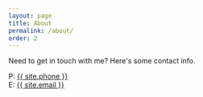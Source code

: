 ```yaml
---
layout: page
title: About
permalink: /about/
order: 2
---
```


Need to get in touch with me? Here's some contact info.

P: <a href="tel:{{ site.phone }}">{{ site.phone }}</a><br/>
E: <a href="mailto:{{ site.email }}">{{ site.email }}</a>